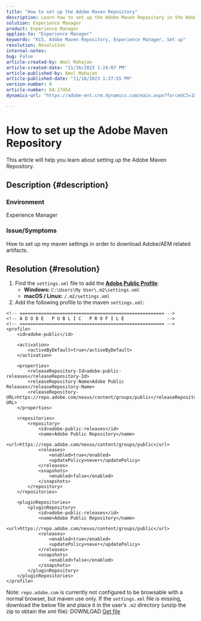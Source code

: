 ```yaml
---
title: "How to set up the Adobe Maven Repository"
description: Learn how to set up the Adobe Maven Repository in the Adobe Experience Manager.
solution: Experience Manager
product: Experience Manager
applies-to: "Experience Manager"
keywords: "KCS, Adobe Maven Repository, Experience Manager, Set up"
resolution: Resolution
internal-notes: 
bug: False
article-created-by: Amol Mahajan
article-created-date: "11/16/2023 1:24:07 PM"
article-published-by: Amol Mahajan
article-published-date: "11/16/2023 1:37:55 PM"
version-number: 8
article-number: KA-17454
dynamics-url: "https://adobe-ent.crm.dynamics.com/main.aspx?forceUCI=1&pagetype=entityrecord&etn=knowledgearticle&id=80283c66-8384-ee11-8179-6045bd006704"

---
```

# How to set up the Adobe Maven Repository


This article will help you learn about setting up the Adobe Maven Repository.

## Description {#description}


### <b>Environment</b>

Experience Manager



### <b>Issue/Symptoms</b>

How to set up my maven settings in order to download Adobe/AEM related artifacts.


## Resolution {#resolution}


1. Find the `settings.xml` file to add the <b>[Adobe Public Profile](https://repo.adobe.com/index.html)</b>:
    - <b>Windows:</b> `C:\Users\My User\.m2\settings.xml`
    - <b> macOS / Linux:</b> `/.m2/settings.xml`
2. Add the following profile to the maven `settings.xml`:



```
<!-- ====================================================== -->
<!-- A D O B E   P U B L I C   P R O F I L E                -->
<!-- ====================================================== -->
<profile>
    <id>adobe-public</id>

    <activation>
        <activeByDefault>true</activeByDefault>
    </activation>

    <properties>
        <releaseRepository-Id>adobe-public-releases</releaseRepository-Id>
        <releaseRepository-Name>Adobe Public Releases</releaseRepository-Name>
        <releaseRepository-URL>https://repo.adobe.com/nexus/content/groups/public</releaseRepository-URL>
    </properties>

    <repositories>
        <repository>
            <id>adobe-public-releases</id>
            <name>Adobe Public Repository</name>
            <url>https://repo.adobe.com/nexus/content/groups/public</url>
            <releases>
                <enabled>true</enabled>
                <updatePolicy>never</updatePolicy>
            </releases>
            <snapshots>
                <enabled>false</enabled>
            </snapshots>
        </repository>
    </repositories>

    <pluginRepositories>
        <pluginRepository>
            <id>adobe-public-releases</id>
            <name>Adobe Public Repository</name>
            <url>https://repo.adobe.com/nexus/content/groups/public</url>
            <releases>
                <enabled>true</enabled>
                <updatePolicy>never</updatePolicy>
            </releases>
            <snapshots>
                <enabled>false</enabled>
            </snapshots>
        </pluginRepository>
    </pluginRepositories>
</profile>
```


Note: `repo.adobe.com` is currently not configured to be browsable with a normal browser, but maven use only. If the `settings.xml` file is missing, download the below file and place it in the user’s `.m2` directory (unzip the zip to obtain the xml file): DOWNLOAD [Get file](https://helpx.adobe.com/content/dam/help/en/experience-manager/kb/SetUpTheAdobeMavenRepository/jcr_content/main-pars/download_section/download-1/settings_xml.zip)
